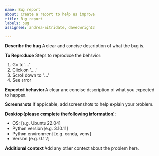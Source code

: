 ```yaml
---
name: Bug report
about: Create a report to help us improve
title: Bug report
labels: bug
assignees: andrea-mitridate, davecwright3

---
```


**Describe the bug**
A clear and concise description of what the bug is.

**To Reproduce**
Steps to reproduce the behavior:
1. Go to '...'
2. Click on '....'
3. Scroll down to '....'
4. See error

**Expected behavior**
A clear and concise description of what you expected to happen.

**Screenshots**
If applicable, add screenshots to help explain your problem.

**Desktop (please complete the following information):**
 - OS: [e.g. Ubuntu 22.04]
 - Python version [e.g. 3.10.11]
 - Python environment [e.g. conda, venv]
 - Version [e.g. 0.1.2]

**Additional context**
Add any other context about the problem here.
